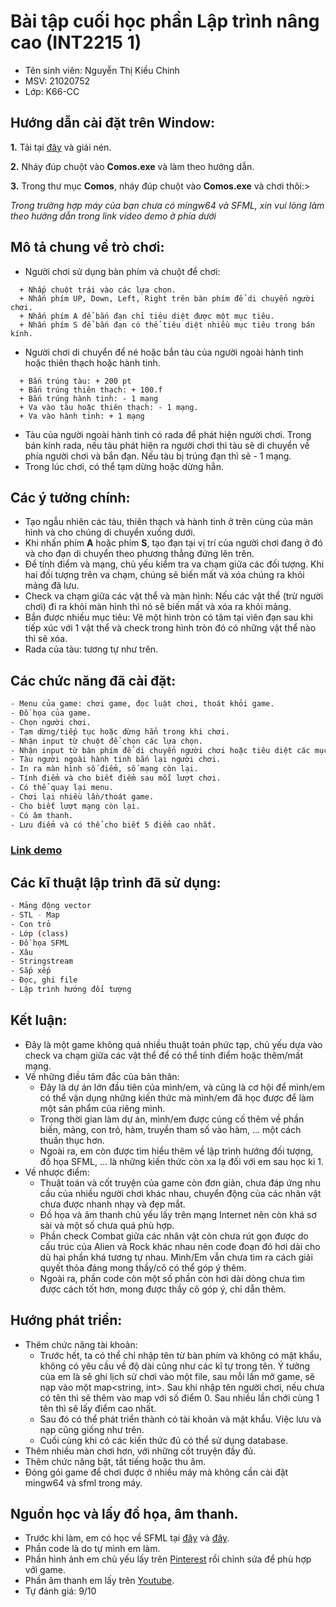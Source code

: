 # Bài tập cuối học phần Lập trình nâng cao (INT2215 1)
- Tên sinh viên: Nguyễn Thị Kiều Chinh
- MSV: 21020752
- Lớp: K66-CC
## Hướng dẫn cài đặt trên Window:
**1.** Tải tại [đây](https://drive.google.com/file/d/1A09iW1Y1rntdGdSCmRtJCemABz9hKW-m/view?usp=sharing) và giải nén.

**2.** Nháy đúp chuột vào **Comos.exe** và làm theo hướng dẫn.

**3.** Trong thư mục **Comos**, nháy đúp chuột vào **Comos.exe** và chơi thôi:>

*Trong trường hợp máy của bạn chưa có mingw64 và SFML, xin vui lòng làm theo hướng dẫn trong link video demo ở phía dưới*
## Mô tả chung về trò chơi:
- Người chơi sử dụng bàn phím và chuột để chơi:
```
  + Nhấp chuột trái vào các lựa chọn.
  + Nhấn phím UP, Down, Left, Right trên bàn phím để di chuyển người chơi.
  + Nhấn phím A để bắn đạn chỉ tiêu diệt được một mục tiêu.
  + Nhấn phím S để bắn đạn có thể tiêu diệt nhiều mục tiêu trong bán kính.
```
 - Người chơi di chuyển để né hoặc bắn tàu của người ngoài hành tinh hoặc thiên thạch hoặc hành tinh.
 ```
   + Bắn trúng tàu: + 200 pt
   + Bắn trúng thiên thạch: + 100.f
   + Bắn trúng hành tinh: - 1 mạng
   + Va vào tàu hoặc thiên thạch: - 1 mạng.
   + Va vào hành tinh: + 1 mạng
 ```
- Tàu của người ngoài hành tinh có rada để phát hiện người chơi. Trong bán kính rada, nếu tàu phát hiện ra người chơi thì tàu sẽ di chuyển về phía người chơi và bắn đạn. Nếu tàu bị trúng đạn thì sẽ - 1 mạng.
- Trong lúc chơi, có thể tạm dừng hoặc dừng hẳn.
## Các ý tưởng chính:
- Tạo ngẫu nhiên các tàu, thiên thạch và hành tinh ở trên cùng của màn hình và cho chúng di chuyển xuống dưới.
- Khi nhấn phím **A** hoặc phím **S**, tạo đạn tại vị trí của người chơi đang ở đó và cho đạn di chuyển theo phương thẳng đứng lên trên.
- Để tính điểm và mạng, chủ yếu kiểm tra va chạm giữa các đối tượng. Khi hai đối tượng trên va chạm, chúng sẽ biến mất và xóa chúng ra khỏi mảng đã lưu.
- Check va chạm giữa các vật thể và màn hình: Nếu các vật thể (trừ người chơi) đi ra khỏi màn hình thì nó sẽ biến mất và xóa ra khỏi mảng.
- Bắn được nhiều mục tiêu: Vẽ một hình tròn có tâm tại viên đạn sau khi tiếp xúc với 1 vật thể và check trong hình tròn đó có những vật thể nào thì sẽ xóa.
- Rada của tàu: tương tự như trên.
## Các chức năng đã cài đặt:
```bash
- Menu của game: chơi game, đọc luật chơi, thoát khỏi game.
- Đồ họa của game.
- Chọn người chơi.
- Tạm dừng/tiếp tục hoặc dừng hẳn trong khi chơi.
- Nhận input từ chuột để chọn các lựa chọn.
- Nhận input từ bàn phím để di chuyển người chơi hoặc tiêu diệt các mục tiêu.
- Tàu người ngoài hành tinh bắn lại người chơi.
- In ra màn hình số điểm, số mạng còn lại.
- Tính điểm và cho biết điểm sau mỗi lượt chơi.
- Có thể quay lại menu.
- Chơi lại nhiều lần/thoát game.
- Cho biết lượt mạng còn lại.
- Có âm thanh.
- Lưu điểm và có thể cho biết 5 điểm cao nhất.
```
### [Link demo]()
## Các kĩ thuật lập trình đã sử dụng:
```bash
- Mảng động vector
- STL - Map
- Con trỏ
- Lớp (class)
- Đồ họa SFML
- Xâu
- Stringstream
- Sắp xếp
- Đọc, ghi file
- Lập trình hướng đối tượng
```
## Kết luận:
- Đây là một game không quá nhiều thuật toán phức tạp, chủ yếu dựa vào check va chạm giữa các vật thể để có thể tính điểm hoặc thêm/mất mạng.
- Về những điều tâm đắc của bản thân:
  + Đây là dự án lớn đầu tiên của mình/em, và cũng là cơ hội để mình/em có thể vận dụng những kiến thức mà mình/em đã học được để làm một sản phẩm của riêng mình.
  + Trong thời gian làm dự án, mình/em được củng cố thêm về phần biến, mảng, con trỏ, hàm, truyền tham số vào hàm, ... một cách thuần thục hơn.
  + Ngoài ra, em còn được tìm hiểu thêm về lập trình hướng đối tượng, đồ họa SFML, ... là những kiến thức còn xa lạ đối với em sau học kì 1.
 - Về nhược điểm:
   + Thuật toán và cốt truyện của game còn đơn giản, chưa đáp ứng nhu cầu của nhiều người chơi khác nhau, chuyển động của các nhân vật chưa được nhanh nhạy và đẹp mắt.
   + Đồ họa và âm thanh chủ yếu lấy trên mạng Internet nên còn khá sơ sài và một số chưa quá phù hợp.
   + Phần check Combat giữa các nhân vật còn chưa rút gọn được do cấu trúc của Alien và Rock khác nhau nên code đoạn đó hơi dài cho dù hai phần khá tương tự nhau. Mình/Em vẫn chưa tìm ra cách giải quyết thỏa đáng mong thầy/cô có thể góp ý thêm.
   + Ngoài ra, phần code còn một số phần còn hơi dài dòng chưa tìm được cách tốt hơn, mong được thầy cô góp ý, chỉ dẫn thêm.
## Hướng phát triển:
- Thêm chức năng tài khoản:
  + Trước hết, ta có thể chỉ nhập tên từ bàn phím và không có mật khẩu, không có yêu cầu về độ dài cũng như các kĩ tự trong tên. Ý tưởng của em là sẽ ghi lịch sử chơi vào một file, sau mỗi lần mở game, sẽ nạp vào một map<string, int>. Sau khi nhập tên người chơi, nếu chưa có tên thì sẽ thêm vào map với số điểm 0. Sau nhiều lần chới cùng 1 tên thì sẽ lấy điểm cao nhất.
  + Sau đó có thể phát triển thành có tài khoản và mật khẩu. Việc lưu và nạp cũng giống như trên.
  + Cuối cùng khi có các kiến thức đủ có thể sử dụng database.
- Thêm nhiều màn chơi hơn, với những cốt truyện đầy đủ.
- Thêm chức năng bật, tắt tiếng hoặc thu âm.
- Đóng gói game để chơi được ở nhiều máy mà không cần cài đặt mingw64 và sfml trong máy.
## Nguồn học và lấy đồ họa, âm thanh.
 - Trước khi làm, em có học về SFML tại [đây](https://youtube.com/playlist?list=PL6xSOsbVA1eb_QqMTTcql_3PdOiE928up) và [đây](https://www.sfml-dev.org/tutorials/2.5/). 
 - Phần code là do tự mình em làm.
 - Phần hình ảnh em chủ yếu lấy trên [Pinterest](https://www.pinterest.com/) rồi chỉnh sửa để phù hợp với game.
 - Phần âm thanh em lấy trên [Youtube](https://www.youtube.com/user/gamingsoundfx).
 - Tự đánh giá: 9/10
